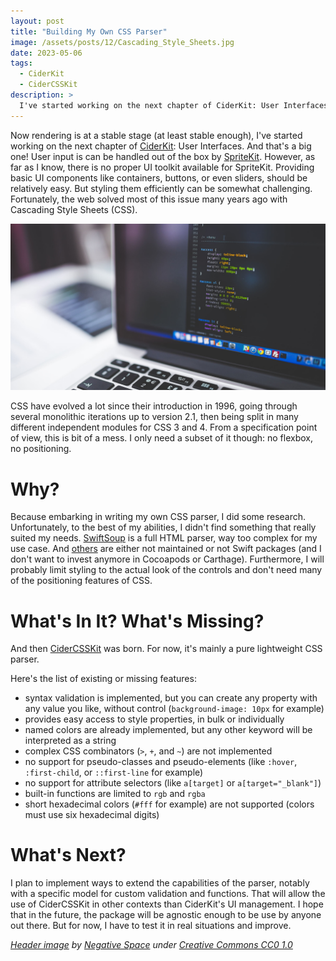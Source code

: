 ```yaml
---
layout: post
title: "Building My Own CSS Parser"
image: /assets/posts/12/Cascading_Style_Sheets.jpg
date: 2023-05-06
tags:
  - CiderKit
  - CiderCSSKit
description: >
  I've started working on the next chapter of CiderKit: User Interfaces. And that's a big one! In this post I explain why I ended up building my own CSS parser in order to apply styles to my UI elements.
---
```


Now rendering is at a stable stage (at least stable enough), I've started working on the next chapter of [CiderKit](https://github.com/chsxf/CiderKit): User Interfaces. And that's a big one! User input is can be handled out of the box by [SpriteKit](https://developer.apple.com/spritekit/). However, as far as I know, there is no proper UI toolkit available for SpriteKit. Providing basic UI components like containers, buttons, or even sliders, should be relatively easy. But styling them efficiently can be somewhat challenging. Fortunately, the web solved most of this issue many years ago with Cascading Style Sheets (CSS).

![Cascading Style Sheets](/assets/posts/12/Cascading_Style_Sheets.jpg)

CSS have evolved a lot since their introduction in 1996, going through several monolithic iterations up to version 2.1, then being split in many different independent modules for CSS 3 and 4. From a specification point of view, this is bit of a mess. I only need a subset of it though: no flexbox, no positioning.

# Why?

Because embarking in writing my own CSS parser, I did some research. Unfortunately, to the best of my abilities, I didn't find something that really suited my needs. [SwiftSoup](https://scinfu.github.io/SwiftSoup/) is a full HTML parser, way too complex for my use case. And [others](https://github.com/search?q=swift%20css%20parser&type=repositories) are either not maintained or not Swift packages (and I don't want to invest anymore in Cocoapods or Carthage). Furthermore, I will probably limit styling to the actual look of the controls and don't need many of the positioning features of CSS.

# What's In It? What's Missing?

And then [CiderCSSKit](https://github.com/chsxf/CiderCSSKit) was born. For now, it's mainly a pure lightweight CSS parser.

Here's the list of existing or missing features:

- syntax validation is implemented, but you can create any property with any value you like, without control (`background-image: 10px` for example)
- provides easy access to style properties, in bulk or individually
- named colors are already implemented, but any other keyword will be interpreted as a string
- complex CSS combinators (`>`, `+`, and `~`) are not implemented
- no support for pseudo-classes and pseudo-elements (like `:hover`, `:first-child`, or `::first-line` for example)
- no support for attribute selectors (like `a[target]` or `a[target="_blank"]`)
- built-in functions are limited to `rgb` and `rgba`
- short hexadecimal colors (`#fff` for example) are not supported (colors must use six hexadecimal digits)

# What's Next?

I plan to implement ways to extend the capabilities of the parser, notably with a specific model for custom validation and functions. That will allow the use of CiderCSSKit in other contexts than CiderKit's UI management. I hope that in the future, the package will be agnostic enough to be use by anyone out there. But for now, I have to test it in real situations and improve.

_[Header image](https://commons.wikimedia.org/wiki/File:Cascading_Style_Sheets.jpg) by [Negative Space](https://negativespace.co/) under [Creative Commons CC0 1.0](https://creativecommons.org/publicdomain/zero/1.0/deed.en)_
